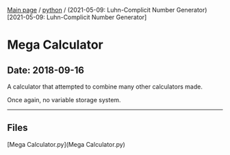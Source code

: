 [Main page](/) / [python](/python) / (2021-05-09: Luhn-Complicit Number Generator)[2021-05-09: Luhn-Complicit Number Generator]

# Mega Calculator

## Date: 2018-09-16

A calculator that attempted to combine many other calculators made.

Once again, no variable storage system.

-----

## Files

[Mega Calculator.py](Mega Calculator.py)